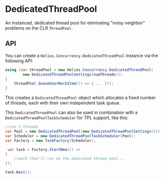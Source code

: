 # DedicatedThreadPool
An instanced, dedicated thread pool for eliminating "noisy neighbor" problems on the CLR `ThreadPool`.

## API

You can create a `Helios.Concurrency.DedicatedThreadPool` instance via the following API:

```csharp
using (var threadPool = new Helios.Concurrency.DedicatedThreadPool(
        new DedicatedThreadPoolSettings(numThreads)))
{
    threadPool.QueueUserWorkItem(() => { ... }));
}
```

This creates a `DedicatedThreadPool` object which allocates a fixed number of threads, each with their own independent task queue.

This `DedicatedThreadPool` can also be used in combination with a `DedicatedThreadPoolTaskScheduler` for TPL support, like this:

```csharp
//use 3 threads
var Pool = new DedicatedThreadPool(new DedicatedThreadPoolSettings(3));
var Scheduler = new DedicatedThreadPoolTaskScheduler(Pool);
var Factory = new TaskFactory(Scheduler);

 var task = Factory.StartNew(() =>
{
    //work that'll run on the dedicated thread pool...
});

task.Wait();
```